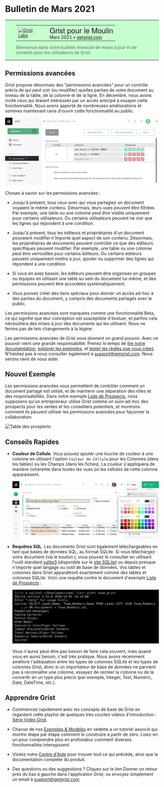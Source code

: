 # Bulletin de Mars 2021

<style>
  /* restaurer certains paramètres par défaut mal remplacés */
  .newsletter-header .table {
    background-color: initial;
    border: initial;
  }
  .newsletter-header .table > tbody > tr > td {
    padding: initial;
    border: initial;
    vertical-align: initial;
  }
  .newsletter-header img.header-img {
    padding: initial;
    max-width: initial;
    display: initial;
    padding: initial;
    line-height: initial;
    background-color: initial;
    border: initial;
    border-radius: initial;
    margin: initial;
  }

  /* copier les styles de la newsletter, avec un préfixe pour une spécificité suffisante */
  .newsletter-header .header {
    border: none;
    padding: 0;
    margin: 0;
  }
  .newsletter-header table > tbody > tr > td.header-image {
    width: 80px;
    padding-right: 16px;
  }
  .newsletter-header table > tbody > tr > td.header-text {
    background-color: #c4ffcd;
    padding: 16px 36px;
  }
  .newsletter-header table.header-top {
    border: none;
    padding: 0;
    margin: 0;
    width: 100%;
  }
  .header-title {
    font-family: Helvetica Neue, Helvetica, Arial, sans-serif;
    font-size: 24px;
    line-height: 28px;
  }
  .header-month {
  }
  .header-welcome {
    margin-top: 12px;
    color: #666666;
  }
</style>
<div class="newsletter-header">
<table class="header" cellpadding="0" cellspacing="0" border="0"><tr>
  <td class="header-text">
    <table class="header-top"><tr>
      <td class="header-image">
        <a href="https://www.getgrist.com">
          <img class="header-img" src="/images/newsletters/grist-labs.png" width="80" height="80" alt="Grist Labs" border="0">
        </a>
      </td>
      <td class="header-top-text">
        <div class="header-title">Grist pour le Moulin</div>
        <div class="header-month">Mars 2021
          &#8226; <a href="https://www.getgrist.com/">getgrist.com</a></div>
      </td>
    </tr></table>
    <div class="header-welcome">
      Bienvenue dans notre bulletin mensuel de mises à jour et de conseils pour les utilisateurs de Grist.
    </div>
  </td>
</tr></table>
</div>

## Permissions avancées

Grist propose désormais des "permissions avancées" pour un contrôle précis de qui peut voir (ou modifier) quelles parties de votre document au niveau de la table, de la colonne et de la ligne. En décembre, nous avons invité ceux qui étaient intéressés par un accès anticipé à essayer cette fonctionnalité. Nous avons apporté de nombreuses améliorations et sommes maintenant ravis d'ouvrir cette fonctionnalité au public.

![Page des permissions avancées](../images/newsletters/2021-03/access-rules-page.png)

Choses à savoir sur les permissions avancées :

- Jusqu'à présent, tous ceux avec qui vous partagiez un document voyaient le même contenu. Désormais, leurs vues peuvent être filtrées. Par exemple, une table ou une colonne peut être visible uniquement pour certains utilisateurs. Ou certains utilisateurs peuvent ne voir que les lignes qui répondent à une condition.

- Jusqu'à présent, tous les éditeurs et propriétaires d'un document pouvaient modifier n'importe quel aspect de son contenu. Désormais, les propriétaires de documents peuvent contrôler ce que des éditeurs spécifiques peuvent modifier. Par exemple, une table ou une colonne peut être verrouillée pour certains éditeurs. Ou certains éditeurs peuvent uniquement mettre à jour, ajouter ou supprimer des lignes qui répondent à une condition.

- Si vous en avez besoin, les éditeurs peuvent être organisés en groupes ou équipes en utilisant une table au sein du document lui-même, et des permissions peuvent être accordées systématiquement.

- Vous pouvez créer des liens spéciaux pour donner un accès ad-hoc à des parties du document, y compris des documents partagés avec le public.

Les permissions avancées sont marquées comme une fonctionnalité Beta, ce qui signifie que leur conception est susceptible d'évoluer, et parfois cela nécessitera des mises à jour des documents qui les utilisent. Nous ne ferons pas de tels changements à la légère.

Les permissions avancées de Grist vous donnent un grand pouvoir. Avec ce pouvoir vient une grande responsabilité. Prenez le temps de [lire notre documentation](../access-rules.md), [explorer les exemples](../access-rules.md#access-rule-examples), et [tester les règles que vous créez](../access-rules.md#view-as-another-user). N'hésitez pas à nous consulter également à <support@getgrist.com>. Nous serons ravis de vous aider.

## Nouvel Exemple

Les permissions avancées vous permettent de contrôler comment un document partagé est utilisé, et de maintenir une séparation des rôles et des responsabilités.
Dans notre exemple [Liste de Prospects](../examples/2021-03-leads.md), nous supposons qu'un entrepreneur utilise Grist comme un suivi ad-hoc des prospects pour les ventes et les conseillers potentiels, et montrons comment ils peuvent utiliser les permissions avancées pour façonner la collaboration.

![Table des prospects](../examples/images/2021-03-leads/leads-table.png)

## Conseils Rapides

 - **Couleur de Cellule**. Vous pouvez ajouter une touche de couleur à une colonne en utilisant l'option `Couleur de Cellule` pour les Colonnes (dans les tables) ou les Champs (dans les fiches). La couleur s'appliquera de manière cohérente dans toutes les vues où les cellules de cette colonne apparaissent.

    ![Couleur de cellule](../images/newsletters/2021-03/cell-color.png)

 - **Requêtes SQL**. Les documents Grist sont également téléchargeables en tant que bases de données SQL, au format SQLite. Si vous téléchargez votre document
(via le bouton <span class="grist-icon" style="--icon: var(--icon-Share)"></span>), vous pouvez le consulter en utilisant l'outil standard [sqlite3](https://sqlite.org/cli.html) (disponible sur le [site SQLite](https://sqlite.org/download.html)) ou depuis presque n'importe quel langage ou outil de base de données. Vos tables et colonnes dans Grist apparaîtront exactement comme des tables et colonnes SQLite. Voici une requête contre le document d'exemple [Liste de Prospects](../examples/2021-03-leads.md) :

    ![Requête SQL des prospects](../images/newsletters/2021-03/leads-sql.png)

    Vous n'aurez peut-être pas besoin de faire cela souvent, mais quand vous en aurez besoin, c'est très pratique. Nous avons récemment amélioré l'adéquation entre les types de colonnes SQLite et les types de colonnes Grist, donc si un importateur de base de données ne parvient pas à reconnaître une colonne, essayez de recréer la colonne ou de la convertir en un type plus précis (par exemple, Integer, Text, Numeric, Date, DateTime, etc.).

## Apprendre Grist

- Commencez rapidement avec les concepts de base de Grist en regardant cette playlist de quelques très courtes vidéos d'introduction :
  [Série Vidéo Grist](https://www.youtube.com/playlist?list=PL3Q9Tu1JOy_4Mq8JlcjZXEMyJY69kda44).

- Chacun de nos [Exemples & Modèles](https://docs.getgrist.com/p/templates) en vedette a un tutoriel associé qui montre étape par étape comment le construire à partir de zéro. Lisez-en un pour comprendre plus en profondeur comment diverses fonctionnalités interagissent.

- Visitez notre [Centre d'Aide](../index.md) pour
  trouver tout ce qui précède, ainsi que la documentation complète du produit.

- Des questions ou des suggestions ? Cliquez sur le lien
  <span class="app-menu-item"><span class="grist-icon" style="--icon: var(--icon-Feedback)"></span> Donner un retour</span>
  près du bas à gauche dans l'application Grist, ou envoyez simplement un email à <support@getgrist.com>.
